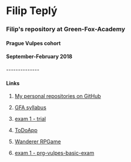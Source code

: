 # Filip Teplý



<h3> Filip's repository at Green-Fox-Academy</h3>
<h4>Prague Vulpes cohort</h4>
<h4>September-February 2018</h4>
--------------

<h4>Links</h4>

1. [My personal repositories on GitHub](https://github.com/FilipTeply?tab=repositories)

2. [GFA syllabus](https://github.com/green-fox-academy/prg-vulpes-syllabus)

3. [exam 1 - trial](https://github.com/FilipTeply/exam-trial-basics)

4. [ToDoApp](https://github.com/FilipTeply/todo-app)

5. [Wanderer RPGame](https://github.com/FilipTeply/wanderer-java)

6. [exam 1 - prg-vulpes-basic-exam](https://github.com/FilipTeply/prg-vulpes-basic-exam)
